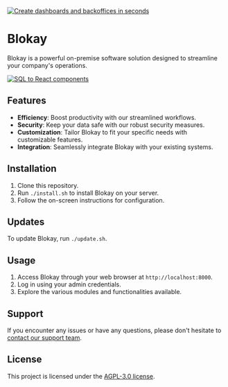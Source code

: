 <a href="https://blokay.com">
  <img alt="Create dashboards and backoffices in seconds" src="https://github.com/blokay-llc/blokay/assets/13822089/ff3b3bf2-6b5e-45bc-b81c-75cbcf96d906">
</a>

<br/>

# Blokay

Blokay is a powerful on-premise software solution designed to streamline your company's operations.

<a href="https://blokay.com">
  <img alt="SQL to React components" src="https://github.com/user-attachments/assets/62b14671-78fb-4cff-9f09-26ae8cdb17f7">
</a>

## Features

- **Efficiency**: Boost productivity with our streamlined workflows.
- **Security**: Keep your data safe with our robust security measures.
- **Customization**: Tailor Blokay to fit your specific needs with customizable features.
- **Integration**: Seamlessly integrate Blokay with your existing systems.

## Installation

1. Clone this repository.
2. Run `./install.sh` to install Blokay on your server.
3. Follow the on-screen instructions for configuration.

## Updates

To update Blokay, run `./update.sh`.

## Usage

1. Access Blokay through your web browser at `http://localhost:8000`.
2. Log in using your admin credentials.
3. Explore the various modules and functionalities available.

## Support

If you encounter any issues or have any questions, please don't hesitate to [contact our support team](mailto:support@blokay.com).

## License

This project is licensed under the [AGPL-3.0 license](LICENSE.md).
